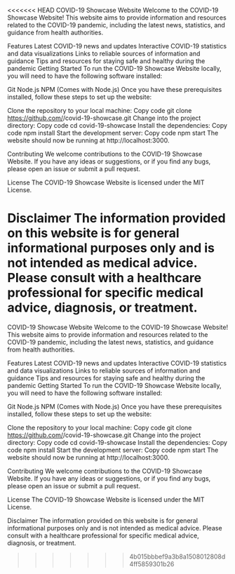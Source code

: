 <<<<<<< HEAD
COVID-19 Showcase Website
Welcome to the COVID-19 Showcase Website! This website aims to provide information and resources related to the COVID-19 pandemic, including the latest news, statistics, and guidance from health authorities.

Features
Latest COVID-19 news and updates
Interactive COVID-19 statistics and data visualizations
Links to reliable sources of information and guidance
Tips and resources for staying safe and healthy during the pandemic
Getting Started
To run the COVID-19 Showcase Website locally, you will need to have the following software installed:

Git
Node.js
NPM (Comes with Node.js)
Once you have these prerequisites installed, follow these steps to set up the website:

Clone the repository to your local machine:
Copy code
git clone https://github.com/<YOUR-USERNAME>/covid-19-showcase.git
Change into the project directory:
Copy code
cd covid-19-showcase
Install the dependencies:
Copy code
npm install
Start the development server:
Copy code
npm start
The website should now be running at http://localhost:3000.

Contributing
We welcome contributions to the COVID-19 Showcase Website. If you have any ideas or suggestions, or if you find any bugs, please open an issue or submit a pull request.

License
The COVID-19 Showcase Website is licensed under the MIT License.

Disclaimer
The information provided on this website is for general informational purposes only and is not intended as medical advice. Please consult with a healthcare professional for specific medical advice, diagnosis, or treatment.
=======
COVID-19 Showcase Website
Welcome to the COVID-19 Showcase Website! This website aims to provide information and resources related to the COVID-19 pandemic, including the latest news, statistics, and guidance from health authorities.

Features
Latest COVID-19 news and updates
Interactive COVID-19 statistics and data visualizations
Links to reliable sources of information and guidance
Tips and resources for staying safe and healthy during the pandemic
Getting Started
To run the COVID-19 Showcase Website locally, you will need to have the following software installed:

Git
Node.js
NPM (Comes with Node.js)
Once you have these prerequisites installed, follow these steps to set up the website:

Clone the repository to your local machine:
Copy code
git clone https://github.com/<YOUR-USERNAME>/covid-19-showcase.git
Change into the project directory:
Copy code
cd covid-19-showcase
Install the dependencies:
Copy code
npm install
Start the development server:
Copy code
npm start
The website should now be running at http://localhost:3000.

Contributing
We welcome contributions to the COVID-19 Showcase Website. If you have any ideas or suggestions, or if you find any bugs, please open an issue or submit a pull request.

License
The COVID-19 Showcase Website is licensed under the MIT License.

Disclaimer
The information provided on this website is for general informational purposes only and is not intended as medical advice. Please consult with a healthcare professional for specific medical advice, diagnosis, or treatment.
>>>>>>> 4b015bbbef9a3b8a1508012808d4ff5859301b26
